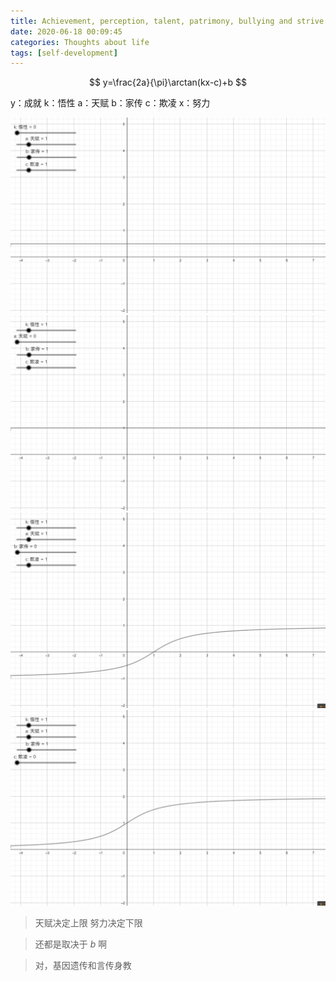 ```yaml
---
title: Achievement, perception, talent, patrimony, bullying and strive
date: 2020-06-18 00:09:45
categories: Thoughts about life
tags: [self-development]
---
```


$$
y=\frac{2a}{\pi}\arctan(kx-c)+b
$$
<!--more-->

y：成就
k：悟性
a：天赋
b：家传
c：欺凌
x：努力

![](/files/gif/k.gif)
![](/files/gif/a.gif)
![](/files/gif/b.gif)
![](/files/gif/c.gif)

> 天赋决定上限 努力决定下限

> 还都是取决于 $b$ 啊

> 对，基因遗传和言传身教
